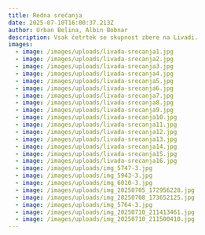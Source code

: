 ```yaml
---
title: Redna srečanja
date: 2025-07-10T16:00:37.213Z
author: Urban Belina, Albin Bobnar
description: Vsak četrtek se skupnost zbere na Livadi.
images:
  - image: /images/uploads/livada-srecanja1.jpg
  - image: /images/uploads/livada-srecanja2.jpg
  - image: /images/uploads/livada-srecanja3.jpg
  - image: /images/uploads/livada-srecanja4.jpg
  - image: /images/uploads/livada-srecanja5.jpg
  - image: /images/uploads/livada-srecanja6.jpg
  - image: /images/uploads/livada-srecanja7.jpg
  - image: /images/uploads/livada-srecanja8.jpg
  - image: /images/uploads/livada-srecanja9.jpg
  - image: /images/uploads/livada-srecanja10.jpg
  - image: /images/uploads/livada-srecanja11.jpg
  - image: /images/uploads/livada-srecanja12.jpg
  - image: /images/uploads/livada-srecanja13.jpg
  - image: /images/uploads/livada-srecanja14.jpg
  - image: /images/uploads/livada-srecanja15.jpg
  - image: /images/uploads/livada-srecanja16.jpg
  - image: /images/uploads/img_5747-3.jpg
  - image: /images/uploads/img_5943-3.jpg
  - image: /images/uploads/img_6010-3.jpg
  - image: /images/uploads/img_20250705_172956228.jpg
  - image: /images/uploads/img_20250708_173652125.jpg
  - image: /images/uploads/img_5764-3.jpg
  - image: /images/uploads/img_20250710_211413461.jpg
  - image: /images/uploads/img_20250710_211500410.jpg
---
```

